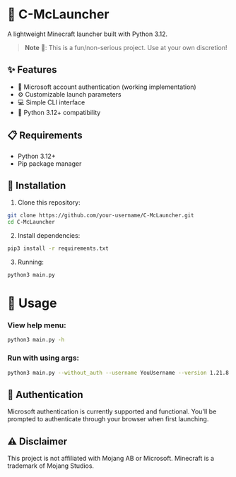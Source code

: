 # 🚀 C-McLauncher

A lightweight Minecraft launcher built with Python 3.12.

> **Note** 🎯: This is a fun/non-serious project. Use at your own discretion!

## ✨ Features
- 🔐 Microsoft account authentication (working implementation)
- ⚙️ Customizable launch parameters
- 💻 Simple CLI interface
- 🐍 Python 3.12+ compatibility

## 📋 Requirements
- Python 3.12+
- Pip package manager

## 🔧 Installation
1. Clone this repository:
```bash
git clone https://github.com/your-username/C-McLauncher.git
cd C-McLauncher
```
2. Install dependencies:
```bash
pip3 install -r requirements.txt
```
3. Running:
```bash
python3 main.py
```

# 🚀 Usage
### View help menu:
```bash
python3 main.py -h
```

### Run with using args:
```bash
python3 main.py --without_auth --username YouUsername --version 1.21.8
```

## 🔑 Authentication
Microsoft authentication is currently supported and functional. You'll be prompted to authenticate through your browser when first launching.

## ⚠️ Disclaimer
This project is not affiliated with Mojang AB or Microsoft. Minecraft is a trademark of Mojang Studios.